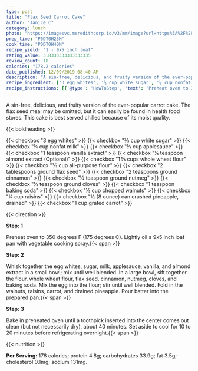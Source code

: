 ```yaml
---
type: post
title: "Flax Seed Carrot Cake"
author: "Janice C"
category: lunch
photo: "https://imagesvc.meredithcorp.io/v3/mm/image?url=https%3A%2F%2Fimages.media-allrecipes.com%2Fuserphotos%2F25968.jpg"
prep_time: "P0DT0H25M"
cook_time: "P0DT0H40M"
recipe_yield: "1 - 9x5 inch loaf"
rating_value: 3.8333333333333335
review_count: 18
calories: "178.2 calories"
date_published: 12/09/2019 08:40 AM
description: "A sin-free, delicious, and fruity version of the ever-popular carrot cake. The flax seed meal may be omitted, but it can easily be found in health food stores. This cake is best served chilled because of its moist quality."
recipe_ingredient: ['3 egg whites', '⅔ cup white sugar', '¼ cup nonfat milk', '⅓ cup applesauce', '1 teaspoon vanilla extract', '¼ teaspoon almond extract', '1\u2009⅓ cups whole wheat flour', '⅔ cup all-purpose flour', '2 tablespoons ground flax seed', '2 teaspoons ground cinnamon', '½ teaspoon ground nutmeg', '½ teaspoon ground cloves', '1 teaspoon baking soda', '⅓ cup chopped walnuts', '¼ cup raisins', '½ (8 ounce) can crushed pineapple, drained', '1 cup grated carrot']
recipe_instructions: [{'@type': 'HowToStep', 'text': 'Preheat oven to 350 degrees F (175 degrees C).  Lightly oil a 9x5 inch loaf pan with vegetable cooking spray.\n'}, {'@type': 'HowToStep', 'text': 'Whisk together the egg whites, sugar, milk, applesauce, vanilla, and almond extract in a small bowl; mix until well blended.  In a large bowl, sift together the flour, whole wheat flour, flax seed, cinnamon, nutmeg, cloves, and baking soda.  Mix the egg into the flour; stir until well blended.  Fold in the walnuts, raisins, carrot, and drained pineapple.  Pour batter into the prepared pan.\n'}, {'@type': 'HowToStep', 'text': 'Bake in preheated oven until a toothpick inserted into the center comes out clean (but not necessarily dry), about 40 minutes.  Set aside to cool for 10 to 20 minutes before refrigerating overnight.\n'}]
---
```


A sin-free, delicious, and fruity version of the ever-popular carrot cake. The flax seed meal may be omitted, but it can easily be found in health food stores. This cake is best served chilled because of its moist quality. 

{{< boldheading >}}

{{< checkbox "3  egg whites" >}}
{{< checkbox "⅔ cup white sugar" >}}
{{< checkbox "¼ cup nonfat milk" >}}
{{< checkbox "⅓ cup applesauce" >}}
{{< checkbox "1 teaspoon vanilla extract" >}}
{{< checkbox "¼ teaspoon almond extract  (Optional)" >}}
{{< checkbox "1 ⅓ cups whole wheat flour" >}}
{{< checkbox "⅔ cup all-purpose flour" >}}
{{< checkbox "2 tablespoons ground flax seed" >}}
{{< checkbox "2 teaspoons ground cinnamon" >}}
{{< checkbox "½ teaspoon ground nutmeg" >}}
{{< checkbox "½ teaspoon ground cloves" >}}
{{< checkbox "1 teaspoon baking soda" >}}
{{< checkbox "⅓ cup chopped walnuts" >}}
{{< checkbox "¼ cup raisins" >}}
{{< checkbox "½ (8 ounce) can crushed pineapple, drained" >}}
{{< checkbox "1 cup grated carrot" >}}


{{< direction >}}

**Step: 1**

Preheat oven to 350 degrees F (175 degrees C).  Lightly oil a 9x5 inch loaf pan with vegetable cooking spray.{{< span >}}

**Step: 2**

Whisk together the egg whites, sugar, milk, applesauce, vanilla, and almond extract in a small bowl; mix until well blended.  In a large bowl, sift together the flour, whole wheat flour, flax seed, cinnamon, nutmeg, cloves, and baking soda.  Mix the egg into the flour; stir until well blended.  Fold in the walnuts, raisins, carrot, and drained pineapple.  Pour batter into the prepared pan.{{< span >}}

**Step: 3**

Bake in preheated oven until a toothpick inserted into the center comes out clean (but not necessarily dry), about 40 minutes.  Set aside to cool for 10 to 20 minutes before refrigerating overnight.{{< span >}}

{{< nutrition >}}

**Per Serving:** 178 calories; protein 4.8g; carbohydrates 33.9g; fat 3.5g; cholesterol 0.1mg; sodium 131mg.